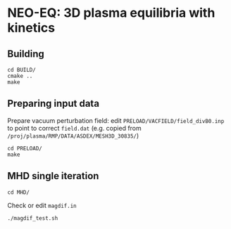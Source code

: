 NEO-EQ: 3D plasma equilibria with kinetics
==========================================

Building
--------
    cd BUILD/
    cmake ..
    make

Preparing input data
--------------------

Prepare vacuum perturbation field:
edit `PRELOAD/VACFIELD/field_divB0.inp` to point to correct `field.dat`
(e.g. copied from `/proj/plasma/RMP/DATA/ASDEX/MESH3D_30835/`)
    
    cd PRELOAD/
    make

MHD single iteration
--------------------
    cd MHD/

Check or edit `magdif.in`
    
    ./magdif_test.sh

